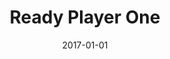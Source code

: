---
title: "Ready Player One"
bookAuthor: "Ernest Cline"
layout: book
format: "kindle"
recommended: "false"
date: "2017-01-01"
tag: book
projects: false
books: true
hidden: false
category: book
amazonLink: "http://amzn.to/2vc7Xdi"
---